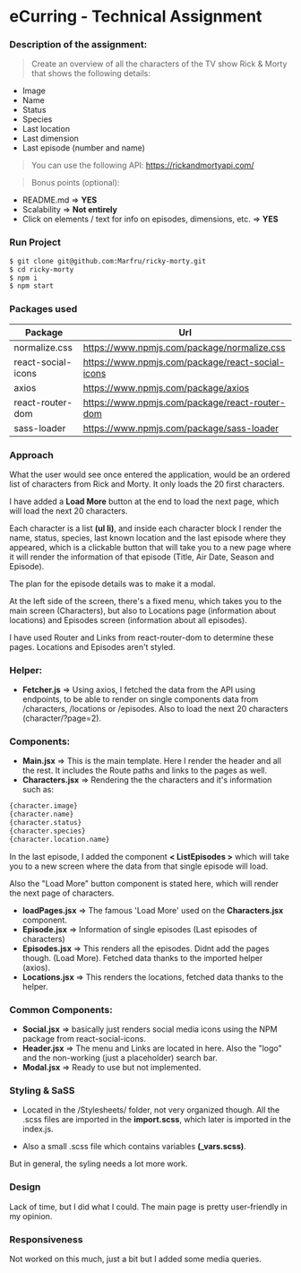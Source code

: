# eCurring - Technical Assignment

### Description of the assignment:

>Create an overview of all the characters of the TV show Rick & Morty that shows the following details:

- Image
- Name
- Status
- Species 
- Last location
- Last dimension
- Last episode (number and name)

>You can use the following API: https://rickandmortyapi.com/

>Bonus points (optional):

- README.md => **YES**
- Scalability => **Not entirely**
- Click on elements / text for info on episodes, dimensions, etc. => **YES**

### Run Project

```sh
$ git clone git@github.com:Marfru/ricky-morty.git
$ cd ricky-morty
$ npm i
$ npm start
```

### Packages used

| Package | Url |
| ------ | ------ |
| normalize.css | https://www.npmjs.com/package/normalize.css |
| react-social-icons | https://www.npmjs.com/package/react-social-icons |
| axios | https://www.npmjs.com/package/axios |
| react-router-dom | https://www.npmjs.com/package/react-router-dom |
| sass-loader | https://www.npmjs.com/package/sass-loader |

### Approach

What the user would see once entered the application, would be an ordered list of characters from Rick and Morty. It only loads the 20 first characters.

I have added a **Load More** button at the end to load the next page, which will load the next 20 characters.

Each character is a list **(ul li)**, and inside each character block I render the name, status, species, last known location and the last episode where they appeared, which is a clickable button that will take you to a new page where it will render the information of that episode (Title, Air Date, Season and Episode).

The plan for the episode details was to make it a modal.

At the left side of the screen, there's a fixed menu, which takes you to the main screen (Characters), but also to Locations page (information about locations) and Episodes screen (information about all episodes).

I have used Router and Links from react-router-dom to determine these pages. Locations and Episodes aren't styled.

### Helper:

- **Fetcher.js** => Using axios, I fetched the data from the API using endpoints, to be able to render on single components data from /characters, /locations or /episodes. Also to load the next 20 characters (character/?page=2).

### Components:

- **Main.jsx** => This is the main template. Here I render the header and all the rest. It includes the Route paths and links to the pages as well.
- **Characters.jsx** => Rendering the the characters and it's information such as: 

```bash
{character.image}
{character.name}
{character.status}
{character.species}
{character.location.name}
```

In the last episode, I added the component **< ListEpisodes >** which will take you to a new screen where the data from that single episode will load.

Also the "Load More" button component is stated here, which will render the next page of characters.

- **loadPages.jsx** => The famous 'Load More' used on the **Characters.jsx** component.
- **Episode.jsx** => Information of single episodes (Last episodes of characters)
- **Episodes.jsx** => This renders all the episodes. Didnt add the pages though. (Load More). Fetched data thanks to the imported helper (axios).
- **Locations.jsx** => This renders the locations, fetched data thanks to the helper.

### Common Components:

- **Social.jsx** => basically just renders social media icons using the NPM package from react-social-icons.
- **Header.jsx** => The menu and Links are located in here. Also the "logo" and the non-working (just a placeholder) search bar.
- **Modal.jsx** => Ready to use but not implemented.

### Styling & SaSS

- Located in the /Stylesheets/ folder, not very organized though. All the .scss files are imported in the **import.scss**, which later is imported in the index.js.

- Also a small .scss file which contains variables **(_vars.scss)**.

But in general, the syling needs a lot more work.

### Design

Lack of time, but I did what I could. The main page is pretty user-friendly in my opinion.

### Responsiveness

Not worked on this much, just a bit but I added some media queries.


